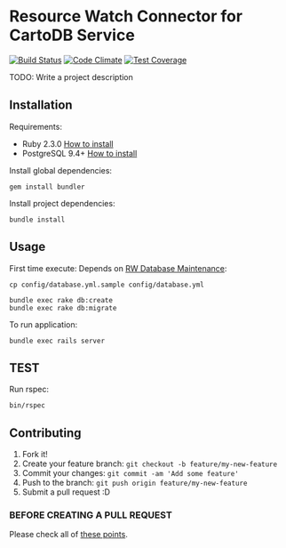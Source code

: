 # Resource Watch Connector for CartoDB Service

[![Build Status](https://travis-ci.org/Vizzuality/rw_adapter_cartodb.svg?branch=develop)](https://travis-ci.org/Vizzuality/rw_adapter_cartodb) [![Code Climate](https://codeclimate.com/github/Vizzuality/rw_adapter_cartodb/badges/gpa.svg)](https://codeclimate.com/github/Vizzuality/rw_adapter_cartodb) [![Test Coverage](https://codeclimate.com/github/Vizzuality/rw_adapter_cartodb/badges/coverage.svg)](https://codeclimate.com/github/Vizzuality/rw_adapter_cartodb/coverage)

TODO: Write a project description

## Installation

Requirements:

* Ruby 2.3.0 [How to install](https://gorails.com/setup/osx/10.10-yosemite)
* PostgreSQL 9.4+ [How to install](http://exponential.io/blog/2015/02/21/install-postgresql-on-mac-os-x-via-brew/)

Install global dependencies:

    gem install bundler

Install project dependencies:

    bundle install

## Usage

First time execute:
  Depends on [RW Database Maintenance](https://github.com/Vizzuality/rw_database/):

    cp config/database.yml.sample config/database.yml

    bundle exec rake db:create
    bundle exec rake db:migrate

To run application:

    bundle exec rails server

## TEST

  Run rspec:

    bin/rspec

## Contributing

1. Fork it!
2. Create your feature branch: `git checkout -b feature/my-new-feature`
3. Commit your changes: `git commit -am 'Add some feature'`
4. Push to the branch: `git push origin feature/my-new-feature`
5. Submit a pull request :D

### BEFORE CREATING A PULL REQUEST

  Please check all of [these points](https://github.com/Vizzuality/rw_adapter_cartodb/blob/master/CONTRIBUTING.md).

